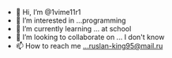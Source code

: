- 👋 Hi, I’m @1vime11r1
- 👀 I’m interested in ...programming
- 🌱 I’m currently learning ... at school
- 💞️ I’m looking to collaborate on ... I don't know
- 📫 How to reach me ...ruslan-king95@mail.ru

<!---
1vime11r1/1vime11r1 is a ✨ special ✨ repository because its `README.md` (this file) appears on your GitHub profile.
You can click the Preview link to take a look at your changes.
--->
